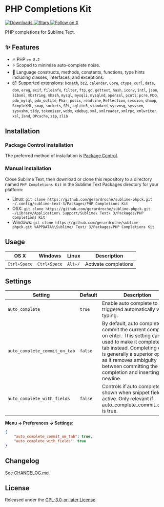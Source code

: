 # PHP Completions Kit

<div>
    <p>
        <a href="https://packagecontrol.io/packages/PHP Completions Kit">
            <img alt="Downloads" src="https://img.shields.io/packagecontrol/dt/PHP Completions Kit?style=for-the-badge">
        </a>
        <a href="https://github.com/gerardroche/sublime-phpck/stargazers">
            <img alt="Stars" src="https://img.shields.io/github/stars/gerardroche/sublime-phpck?style=for-the-badge&logo=starship">
        </a>
        <a href="https://x.com/intent/follow?screen_name=gerardroche_">
            <img alt="Follow on X" src="https://img.shields.io/twitter/follow/gerardroche_?style=for-the-badge&logo=x">
        </a>
    </p>
</div>

PHP completions for Sublime Text.

## ✨ Features

- 🔥 PHP `>= 8.2`
- ⚡ Scoped to minimise auto-complete noise.
- 🚀 Language constructs, methods, constants, functions, type hints including classes, interfaces, and exceptions.
- 📦 Supported extensions: `bcmath`, `bz2`, `calendar`, `Core`, `ctype`, `curl`, `date`, `dom`, `ereg`, `exif`, `fileinfo`, `filter`, `ftp`, `gd`, `gettext`, `hash`, `iconv`, `intl`, `json`, `libxml`, `mbstring`, `mhash`, `mysql`, `mysqli`, `mysqlnd`, `openssl`, `pcntl`, `pcre`, `PDO`, `pdo_mysql`, `pdo_sqlite`, `Phar`, `posix`, `readline`, `Reflection`, `session`, `shmop`, `SimpleXML`, `soap`, `sockets`, `SPL`, `sqlite3`, `standard`, `sysvmsg`, `sysvsem`, `sysvshm`, `tidy`, `tokenizer`, `wddx`, `xdebug`, `xml`, `xmlreader`, `xmlrpc`, `xmlwriter`, `xsl`, `Zend`, `OPcache`, `zip`, `zlib`

## Installation

### Package Control installation

The preferred method of installation is [Package Control](https://packagecontrol.io/browse/authors/gerardroche).

### Manual installation

Close Sublime Text, then download or clone this repository to a directory named `PHP Completions Kit` in the Sublime Text Packages directory for your platform:

* Linux: `git clone https://github.com/gerardroche/sublime-phpck.git ~/.config/sublime-text-3/Packages/PHP Completions Kit`
* OSX: `git clone https://github.com/gerardroche/sublime-phpck.git ~/Library/Application\ Support/Sublime\ Text\ 3/Packages/PHP Completions Kit`
* Windows: `git clone https://github.com/gerardroche/sublime-phpck.git %APPDATA%\Sublime/ Text/ 3/Packages/PHP Completions Kit`

## Usage

OS X | Windows | Linux | Description
-----|---------|-------|------------
`Ctrl+Space` | `Ctrl+Space` | `Alt+/` | Activate completions

## Settings

Setting | Default | Description
------- | ------- | -----------
`auto_complete` | `true` | Enable auto complete to be triggered automatically when typing.
`auto_complete_commit_on_tab` | `false` | By default, auto complete will commit the current completion on enter. This setting can be used to make it complete on tab instead. Completing on tab is generally a superior option, as it removes ambiguity between committing the completion and inserting a newline.
`auto_complete_with_fields` | `false` | Controls if auto complete is shown when snippet fields are active. Only relevant if auto_complete_commit_on_tab is true.

**Menu → Preferences → Settings**:

```json
{
    "auto_complete_commit_on_tab": true,
    "auto_complete_with_fields": true
}
```

## Changelog

See [CHANGELOG.md](CHANGELOG.md).

## License

Released under the [GPL-3.0-or-later License](LICENSE).
